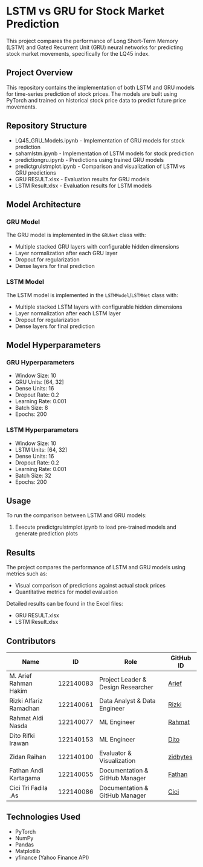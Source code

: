 # LSTM vs GRU for Stock Market Prediction

This project compares the performance of Long Short-Term Memory (LSTM) and Gated Recurrent Unit (GRU) neural networks for predicting stock market movements, specifically for the LQ45 index.

## Project Overview

This repository contains the implementation of both LSTM and GRU models for time-series prediction of stock prices. The models are built using PyTorch and trained on historical stock price data to predict future price movements.

## Repository Structure

- LQ45_GRU_Models.ipynb - Implementation of GRU models for stock prediction
- sahamlstm.ipynb - Implementation of LSTM models for stock prediction
- predictiongru.ipynb - Predictions using trained GRU models
- predictgrulstmplot.ipynb - Comparison and visualization of LSTM vs GRU predictions
- GRU RESULT.xlsx - Evaluation results for GRU models
- LSTM Result.xlsx - Evaluation results for LSTM models

## Model Architecture

### GRU Model
The GRU model is implemented in the `GRUNet` class with:
- Multiple stacked GRU layers with configurable hidden dimensions
- Layer normalization after each GRU layer
- Dropout for regularization
- Dense layers for final prediction

### LSTM Model
The LSTM model is implemented in the `LSTMModel`/`LSTMNet` class with:
- Multiple stacked LSTM layers with configurable hidden dimensions
- Layer normalization after each LSTM layer
- Dropout for regularization
- Dense layers for final prediction

## Model Hyperparameters

### GRU Hyperparameters
- Window Size: 10
- GRU Units: [64, 32]
- Dense Units: 16
- Dropout Rate: 0.2
- Learning Rate: 0.001
- Batch Size: 8
- Epochs: 200

### LSTM Hyperparameters
- Window Size: 10
- LSTM Units: [64, 32]
- Dense Units: 16
- Dropout Rate: 0.2
- Learning Rate: 0.001
- Batch Size: 32
- Epochs: 200

## Usage

To run the comparison between LSTM and GRU models:
1. Execute predictgrulstmplot.ipynb to load pre-trained models and generate prediction plots

## Results

The project compares the performance of LSTM and GRU models using metrics such as:
- Visual comparison of predictions against actual stock prices
- Quantitative metrics for model evaluation

Detailed results can be found in the Excel files:
- GRU RESULT.xlsx
- LSTM Result.xlsx

## Contributors

| Name                    | ID        | Role                                  | GitHub ID                       |
|-------------------------|-----------|---------------------------------------|----------------------------------|
| M. Arief Rahman Hakim   | 122140083 | Project Leader & Design Researcher    | [Arief](https://github.com/akuayip) |
| Rizki Alfariz Ramadhan  | 122140061 | Data Analyst & Data Engineer         | [Rizki](https://github.com/Alfariz11)|
| Rahmat Aldi Nasda       | 122140077 | ML Engineer                           | [Rahmat](https://github.com/urbaee)|
| Dito Rifki Irawan       | 122140153 | ML Engineer                           | [Dito](https://github.com/Caseinn)|
| Zidan Raihan            | 122140100 | Evaluator & Visualization           | [zidbytes](https://github.com/zidbytes) |
| Fathan Andi Kartagama   | 122140055 | Documentation & GitHub Manager        | [Fathan](https://github.com/pataanggs)|
| Cici Tri Fadila .As     | 122140086 | Documentation & GitHub Manager        | [Cici](https://github.com/ceceyeolie)|

## Technologies Used
- PyTorch
- NumPy
- Pandas
- Matplotlib
- yfinance (Yahoo Finance API)